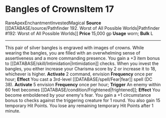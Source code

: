 ﻿---
bulk: L
id: '2525'
item_category: Worn Items
item_subcategory: Other Worn Items
level: '17'
name: Bangles of Crowns
price: 15,000 gp
rarity: Rare
school: Enchantment
source: '[[DATABASE/source/Pathfinder 192. Worst of All Possible Worlds|Pathfinder
  #192: Worst of All Possible Worlds]]'
subcategory: wornitem
trait:
- '[[DATABASE/trait/Apex|Apex]]'
- '[[DATABASE/trait/Enchantment|Enchantment]]'
- '[[DATABASE/trait/Invested|Invested]]'
- '[[DATABASE/trait/Magical|Magical]]'
- '[[DATABASE/trait/Rare|Rare]]'
type: Item
usage: worn

---
# Bangles of Crowns<span class="item-type">Item 17</span>

<span class="trait-rare item-trait">Rare</span><span class="item-trait">Apex</span><span class="item-trait">Enchantment</span><span class="item-trait">Invested</span><span class="item-trait">Magical</span>
**Source** [[DATABASE/source/Pathfinder 192. Worst of All Possible Worlds|Pathfinder #192: Worst of All Possible Worlds]]
**Price** 15,000 gp
**Usage** worn; **Bulk** L

---
This pair of silver bangles is engraved with images of crowns. While wearing the bangles, you are filled with an overwhelming sense of assertiveness and a more commanding presence. You gain a +3 item bonus to [[DATABASE/skill/Intimidation|Intimidation]] checks. When you invest the bangles, you either increase your Charisma score by 2 or increase it to 18, whichever is higher.
**Activate** <span class="action-icon">2</span> command, envision **Frequency** once per hour; **Effect** You cast a 3rd-level [[DATABASE/spell/Fear|fear]] spell (DC 38).
**Activate** <span class="action-icon">5</span> envision **Frequency** once per hour; **Trigger** An enemy within 60 feet becomes [[DATABASE/condition/Frightened|frightened]]; **Effect** You become emboldened by your enemy's fear. You gain a +1 circumstance bonus to checks against the triggering creature for 1 round. You also gain 15 temporary Hit Points. You lose any remaining temporary Hit Points after 1 minute.